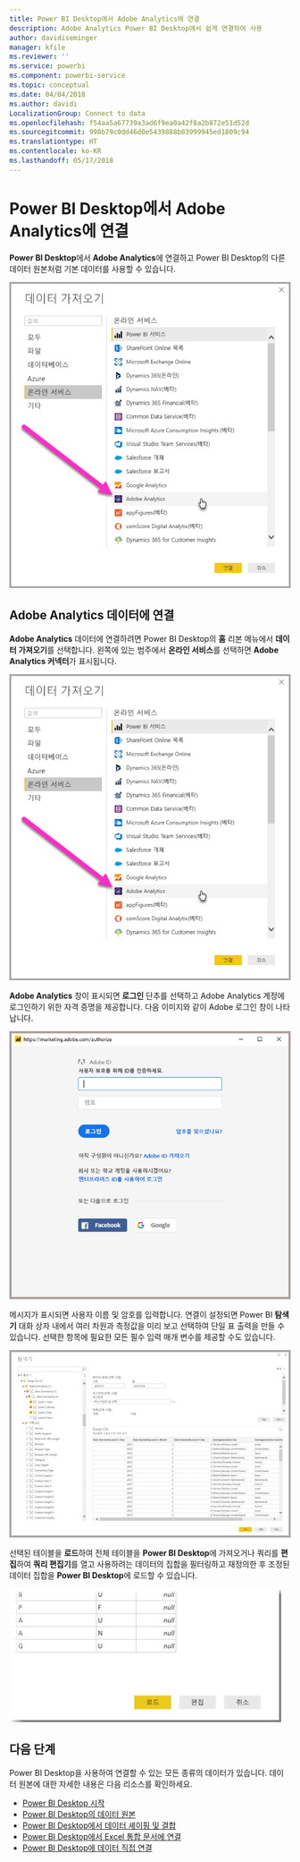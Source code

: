 ```yaml
---
title: Power BI Desktop에서 Adobe Analytics에 연결
description: Adobe Analytics Power BI Desktop에서 쉽게 연결하여 사용
author: davidiseminger
manager: kfile
ms.reviewer: ''
ms.service: powerbi
ms.component: powerbi-service
ms.topic: conceptual
ms.date: 04/04/2018
ms.author: davidi
LocalizationGroup: Connect to data
ms.openlocfilehash: f54aa5a67739a3ad6f9ea0a42f8a2b872e51d52d
ms.sourcegitcommit: 998b79c0dd46d0e5439888b83999945ed1809c94
ms.translationtype: HT
ms.contentlocale: ko-KR
ms.lasthandoff: 05/17/2018
---
```

# <a name="connect-to-adobe-analytics-in-power-bi-desktop"></a>Power BI Desktop에서 Adobe Analytics에 연결 
**Power BI Desktop**에서 **Adobe Analytics**에 연결하고 Power BI Desktop의 다른 데이터 원본처럼 기본 데이터를 사용할 수 있습니다. 

![Adobe Analytics에서 데이터 가져오기](media/desktop-connect-adobe-analytics/connect-adobe-analytics_01.png)

## <a name="connect-to-adobe-analytics-data"></a>Adobe Analytics 데이터에 연결
**Adobe Analytics** 데이터에 연결하려면 Power BI Desktop의 **홈** 리본 메뉴에서 **데이터 가져오기**를 선택합니다. 왼쪽에 있는 범주에서 **온라인 서비스**를 선택하면 **Adobe Analytics 커넥터**가 표시됩니다.

![Adobe Analytics에서 데이터 가져오기](media/desktop-connect-adobe-analytics/connect-adobe-analytics_01.png)

**Adobe Analytics** 창이 표시되면 **로그인** 단추를 선택하고 Adobe Analytics 계정에 로그인하기 위한 자격 증명을 제공합니다. 다음 이미지와 같이 Adobe 로그인 창이 나타납니다.

![Adobe Analytics에 로그인](media/desktop-connect-adobe-analytics/connect-adobe-analytics_03.png)

메시지가 표시되면 사용자 이름 및 암호를 입력합니다. 연결이 설정되면 Power BI **탐색기** 대화 상자 내에서 여러 차원과 측정값을 미리 보고 선택하여 단일 표 출력을 만들 수 있습니다. 선택한 항목에 필요한 모든 필수 입력 매개 변수를 제공할 수도 있습니다. 

![탐색기를 사용하여 데이터 선택 ](media/desktop-connect-adobe-analytics/connect-adobe-analytics_04.png)

선택된 테이블을 **로드**하여 전체 테이블을 **Power BI Desktop**에 가져오거나 쿼리를 **편집**하여 **쿼리 편집기**를 열고 사용하려는 데이터의 집합을 필터링하고 재정의한 후 조정된 데이터 집합을 **Power BI Desktop**에 로드할 수 있습니다.

![탐색기에서 데이터 로드 또는 편집](media/desktop-connect-adobe-analytics/connect-adobe-analytics_05.png)


## <a name="next-steps"></a>다음 단계
Power BI Desktop을 사용하여 연결할 수 있는 모든 종류의 데이터가 있습니다. 데이터 원본에 대한 자세한 내용은 다음 리소스를 확인하세요.

* [Power BI Desktop 시작](desktop-getting-started.md)
* [Power BI Desktop의 데이터 원본](desktop-data-sources.md)
* [Power BI Desktop에서 데이터 셰이핑 및 결합](desktop-shape-and-combine-data.md)
* [Power BI Desktop에서 Excel 통합 문서에 연결](desktop-connect-excel.md)   
* [Power BI Desktop에 데이터 직접 연결](desktop-enter-data-directly-into-desktop.md)   


